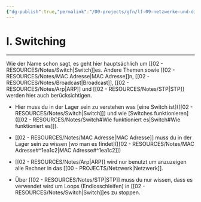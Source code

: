 ```yaml
---
{"dg-publish":true,"permalink":"/00-projects/gfn/lf-09-netzwerke-und-dienste-bereitstellen/","tags":["LF09","inProgress","GFN","netzwerk"],"noteIcon":"","updated":"2024-07-20T19:19:30.938+02:00"}
---
```


# I. Switching
___
Wie der Name schon sagt, es geht hier hauptsächlich um [[02 - RESOURCES/Notes/Switch\|Switch]]es.
Andere Themen sowie [[02 - RESOURCES/Notes/MAC Adresse\|MAC Adresse]]n, [[02 - RESOURCES/Notes/Broadcast\|Broadcast]], [[02 - RESOURCES/Notes/Arp\|ARP]] und [[02 - RESOURCES/Notes/STP\|STP]] werden hier auch berücksichtigen.

- Hier muss du in der Lager sein zu verstehen was [eine Switch ist]([[02 - RESOURCES/Notes/Switch\|Switch]]) und wie  [Switches funktionieren]([[02 - RESOURCES/Notes/Switch#Wie funktioniert es\|Switch#Wie funktioniert es]]).

- [[02 - RESOURCES/Notes/MAC Adresse\|MAC Adresse]] muss du in der Lager sein zu wissen [wo man es findet]([[02 - RESOURCES/Notes/MAC Adresse#^1ea1c2\|MAC Adresse#^1ea1c2]])

- [[02 - RESOURCES/Notes/Arp\|ARP]] wird nur benutzt um anzuzeigen alle Rechner in das [[00 - PROJECTS/Netzwerk\|Netzwerk]].

- Über [[02 - RESOURCES/Notes/STP\|STP]] muss du nur wissen, dass es verwendet wird um Loops  (Endlosschleifen) in 
  [[02 - RESOURCES/Notes/Switch\|Switch]]es zu stoppen.